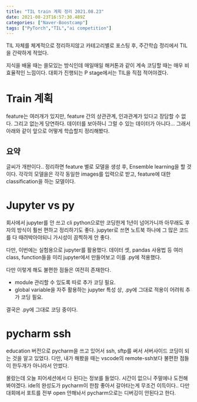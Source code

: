 ```yaml
---
title: "TIL train 계획 정리 2021.08.23"
date: 2021-08-23T16:57:30.489Z
categories: ["Naver-Boostcamp"]
tags: ["PyTorch","TIL","ai competition"]
---
```

TIL 자체를 체계적으로 정리하지않고 카테고리별로 포스팅 후, 주간학습 정리에서 TIL을 간략하게 적었다.

지식을 배울 때는 쓸모있는 방식인데 매일매일 해커톤과 같이 계속 코딩할 때는 매우 비효율적인 느낌이다. 대회가 진행되는 P stage에서는 TIL을 직접 적어야겠다.

# Train 계획
feature는 여러개가 있지만, feature 간의 상관관계, 인과관계가 있다고 장담할 수 없다. 그리고 없는게 당연하다. 데이터를 보아하니 그럴 수 있는 데이터가 아니다... 그래서 아래와 같이 앞으로 어떻게 학습할지 정리해봤다.

## 요약
글씨가 개판이다.. 정리하면 feature 별로 모델을 생성 후, Ensemble learning을 할 것이다. 각각의 모델을은 각각 동일한 images를 입력으로 받고, feature에 대한 classification을 하는 모델이다.

# Jupyter vs py
회사에서 jupyter를 안 쓰고 cli python으로만 코딩한게 1년이 넘어가니까 아무래도 후자의 방식이 훨씬 편하고 정리하기도 좋다. jupyter로 쓰면 노트북 하나에 그 많은 코드를 다 때려박아야되니 가시성이 끔찍하게 안 좋다.

다만, 이번에는 실험용으로 jupyter를 활용했다. 데이터 셋, pandas 사용법 등 여러 class, function들을 미리 jupyter에서 만들어보고 이를 .py에 적용했다.

다만 이렇게 해도 불편한 점들은 여전히 존재한다.
- module 관리할 수 있도록 따로 추가 코딩 필요.
- global variable을 자주 활용하는 jupyter 특성 상, .py에 그대로 적용이 어려워 추가 코딩 필요.

결국은 .py에 그대로 코딩 중이다.

# pycharm ssh
education 버전으로 pycharm을 쓰고 있어서 ssh, sftp를 써서 서버사이드 코딩이 되는 것을 알고 있었다. 다만, 내가 해봤을 때는 vscode의 remote-ssh보다 불편한 점들이 한두개가 아니라서 안썼다. 

몰랐는데 오늘 피어세션에서 다 된다는 정보를 들었다. 시간이 없으니 주말에나 도전해봐야겠다. ide의 완성도가 pycharm이 한참 좋아서 갈아타는게 무조건 이득이다.. 다만 대회에서 포트를 전부 open 안해놔서 pycharm으로는 디버깅이 안된다고 한다.

